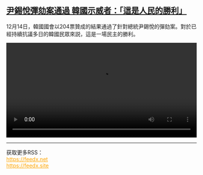 <!--1734436023000-->
[尹錫悅彈劾案通過 韓國示威者：「這是人民的勝利」](https://www.dw.com/zh/%E5%B0%B9%E9%8C%AB%E6%82%85%E5%BD%88%E5%8A%BE%E6%A1%88%E9%80%9A%E9%81%8E%20%E9%9F%93%E5%9C%8B%E7%A4%BA%E5%A8%81%E8%80%85%EF%BC%9A%E3%80%8C%E9%80%99%E6%98%AF%E4%BA%BA%E6%B0%91%E7%9A%84%E5%8B%9D%E5%88%A9%E3%80%8D/a-71058325)
------

<p>12月14日，韓國國會以204票贊成的結果通過了針對總統尹錫悅的彈劾案。對於已經持續抗議多日的韓國民眾來説，這是一場民主的勝利。</small></p><video src="https://tvdownloaddw-a.akamaihd.net/Events/mp4/vdt_zh/2024/dwvgchi241214_dwvgchi241214_korea-ltr-wide_1_01icw_AVC_1280x720.mp4" controls style="width:100%"></video><br><hr><div>获取更多RSS：<br><a href="https://feedx.net" style="color:orange" target="_blank">https://feedx.net</a> <br><a href="https://feedx.site" style="color:orange" target="_blank">https://feedx.site</a><br></div>
